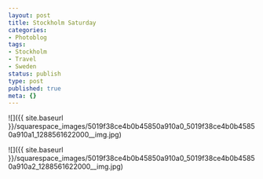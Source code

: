 ```yaml
---
layout: post
title: Stockholm Saturday
categories:
- Photoblog
tags:
- Stockholm
- Travel
- Sweden
status: publish
type: post
published: true
meta: {}
---
```


![]({{ site.baseurl }}/squarespace_images/5019f38ce4b0b45850a910a0_5019f38ce4b0b45850a910a1_1288561622000__img.jpg)
  

  
   
![]({{ site.baseurl }}/squarespace_images/5019f38ce4b0b45850a910a0_5019f38ce4b0b45850a910a2_1288561622000__img.jpg)
